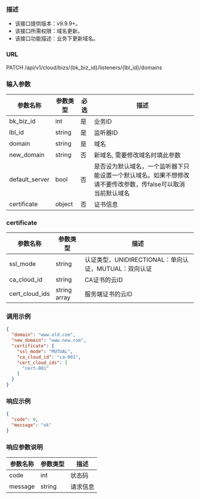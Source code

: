 ### 描述

- 该接口提供版本：v9.9.9+。
- 该接口所需权限：域名更新。
- 该接口功能描述：业务下更新域名。

### URL

PATCH /api/v1/cloud/bizs/{bk_biz_id}/listeners/{lbl_id}/domains

### 输入参数

| 参数名称           | 参数类型   | 必选 | 描述                                                       |
|----------------|--------|----|----------------------------------------------------------|
| bk_biz_id      | int    | 是  | 业务ID                                                     |
| lbl_id         | string | 是  | 监听器ID                                                    |
| domain         | string | 是  | 域名                                                       |
| new_domain     | string | 否  | 新域名, 需要修改域名时填此参数                                         |
| default_server | bool   | 否  | 是否设为默认域名，一个监听器下只能设置一个默认域名。如果不想修改请不要传改参数，传false可以取消当前默认域名 |
| certificate    | object | 否  | 证书信息                                                     |

### certificate

| 参数名称           | 参数类型         | 描述                                   |
|----------------|--------------|--------------------------------------|
| ssl_mode       | string       | 认证类型，UNIDIRECTIONAL：单向认证，MUTUAL：双向认证 |
| ca_cloud_id    | string       | CA证书的云ID                             |
| cert_cloud_ids | string array | 服务端证书的云ID                            |

### 调用示例

```json
{
  "domain": "www.old.com",
  "new_domain": "www.new.com",
  "certificate": {
    "ssl_mode": "MUTUAL",
    "ca_cloud_id": "ca-001",
    "cert_cloud_ids": [
      "cert-001"
    ]
  }
}
```

### 响应示例

```json
{
  "code": 0,
  "message": "ok"
}
```

### 响应参数说明

| 参数名称    | 参数类型   | 描述   |
|---------|--------|------|
| code    | int    | 状态码  |
| message | string | 请求信息 |
